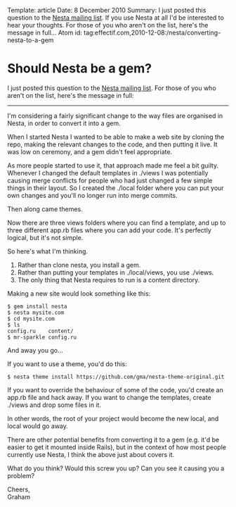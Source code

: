 Template: article
Date: 8 December 2010
Summary: I just posted this question to the [Nesta mailing list](mailto:nesta@librelist.com). If you use Nesta at all I'd be interested to hear your thoughts. For those of you who aren't on the list, here's the message in full...
Atom id: tag:effectif.com,2010-12-08:/nesta/converting-nesta-to-a-gem

# Should Nesta be a gem?

I just posted this question to the [Nesta mailing
list](mailto:nesta@librelist.com). For those of you who aren't on the
list, here's the message in full:

<hr/>

I'm considering a fairly significant change to the way files are
organised in Nesta, in order to convert it into a gem.

When I started Nesta I wanted to be able to make a web site by cloning
the repo, making the relevant changes to the code, and then putting it
live. It was low on ceremony, and a gem didn't feel appropriate.

As more people started to use it, that approach made me feel a bit
guilty. Whenever I changed the default templates in ./views I was
potentially causing merge conflicts for people who had just changed a
few simple things in their layout. So I created the ./local folder where
you can put your own changes and you'll no longer run into merge
commits.

Then along came themes.

Now there are three views folders where you can find a template, and up
to three different app.rb files where you can add your code. It's
perfectly logical, but it's not simple.

So here's what I'm thinking.

 1. Rather than clone nesta, you install a gem.
 2. Rather than putting your templates in ./local/views, you use ./views.
 3. The only thing that Nesta requires to run is a content directory.

Making a new site would look something like this:

    $ gem install nesta
    $ nesta mysite.com
    $ cd mysite.com
    $ ls
    config.ru    content/
    $ mr-sparkle config.ru

And away you go...

If you want to use a theme, you'd do this:

    $ nesta theme install https://github.com/gma/nesta-theme-original.git

If you want to override the behaviour of some of the code, you'd create
an app.rb file and hack away. If you want to change the templates,
create ./views and drop some files in it.

In other words, the root of your project would become the new local, and
local would go away.

There are other potential benefits from converting it to a gem (e.g.
it'd be easier to get it mounted inside Rails), but in the context of
how most people currently use Nesta, I think the above just about covers
it.

What do you think? Would this screw you up? Can you see it causing you a
problem?

Cheers,  
Graham
